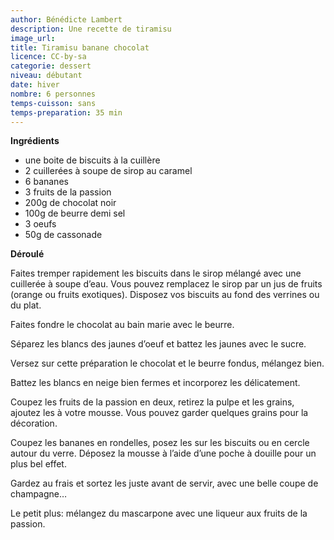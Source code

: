 ```yaml
---
author: Bénédicte Lambert
description: Une recette de tiramisu
image_url:
title: Tiramisu banane chocolat
licence: CC-by-sa
categorie: dessert
niveau: débutant
date: hiver
nombre: 6 personnes
temps-cuisson: sans
temps-preparation: 35 min
---
```



**Ingrédients**  

* une boite de biscuits à la cuillère
* 2 cuillerées à soupe de sirop au caramel
* 6 bananes
* 3 fruits de la passion
* 200g de chocolat noir
* 100g de beurre demi sel
* 3 oeufs
* 50g de cassonade

**Déroulé**  

Faites tremper rapidement les biscuits dans le sirop mélangé avec une cuillerée à soupe d’eau. Vous pouvez remplacez le sirop par un jus de fruits (orange ou fruits exotiques). Disposez vos biscuits au fond des verrines ou du plat.

Faites fondre le chocolat au bain marie avec le beurre.

Séparez les blancs des jaunes d’oeuf et battez les jaunes avec le sucre.

Versez sur cette préparation le chocolat et le beurre fondus, mélangez bien.

Battez les blancs en neige bien fermes et incorporez les délicatement.

Coupez les fruits de la passion en deux, retirez la pulpe et les grains, ajoutez les à votre mousse. Vous pouvez garder quelques grains pour la décoration.

Coupez les bananes en rondelles, posez les sur les biscuits ou en cercle autour du verre. Déposez la mousse à l’aide d’une poche à douille pour un plus bel effet.

Gardez au frais et sortez les juste avant de servir, avec une belle coupe de champagne…  

Le petit plus: mélangez du mascarpone avec une liqueur aux fruits de la passion.

